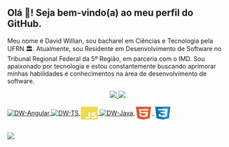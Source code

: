 ## Olá 👋! Seja bem-vindo(a) ao meu perfil do GitHub.
<p>Meu nome é David Willian, sou bacharel em Ciências e Tecnologia pela UFRN 🏛. Atualmente, sou Residente em Desenvolvimento de Software no Tribunal Regional Federal da 5º Região, em parceria com o IMD. Sou apaixonado por tecnologia e estou constantemente buscando aprimorar minhas habilidades e conhecimentos na área de desenvolvimento de software.</p>

<div align="center">
  <a href="https://github.com/DavidWillian7">
  <img height="170em" src="https://github-readme-stats.vercel.app/api?username=DavidWillian7&show_icons=true&theme=dark&include_all_commits=true&count_private=true"/>
  <img height="170em" src="https://github-readme-stats.vercel.app/api/top-langs/?username=DavidWillian7&layout=compact&langs_count=7&theme=dark"/>
</div>
<div style="display: inline_block"><br>
  <img align="center" alt="DW-Angular" height="30" width="40" src="https://icongr.am/devicon/angularjs-original.svg?size=128&color=currentColor">
  <img align="center" alt="DW-TS" height="30" width="40" src="https://cdn.jsdelivr.net/gh/devicons/devicon/icons/typescript/typescript-original.svg">
  <img align="center" alt="DW-JS" height="30" width="40" src="https://raw.githubusercontent.com/devicons/devicon/master/icons/javascript/javascript-plain.svg">
  <img align="center" alt="DW-Java" height="30" width="40" src="https://icongr.am/devicon/java-original-wordmark.svg?size=128&color=currentColor">
  <img align="center" alt="DW-HTML" height="30" width="40" src="https://raw.githubusercontent.com/devicons/devicon/master/icons/html5/html5-original.svg">
  <img align="center" alt="DW-CSS" height="30" width="40" src="https://raw.githubusercontent.com/devicons/devicon/master/icons/css3/css3-original.svg">
</div>

##  

<div>
  <a href="https://www.linkedin.com/in/davidWillianPJ"><img src="https://img.shields.io/badge/-LinkedIn-%230077B5?style=for-the-badge&logo=linkedin&logoColor=white" target="_blank"></a> 
  
</div>

